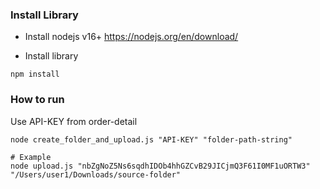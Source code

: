 ### Install Library

- Install nodejs v16+
  https://nodejs.org/en/download/

- Install library

```
npm install
```

### How to run

Use API-KEY from order-detail

```
node create_folder_and_upload.js "API-KEY" "folder-path-string"
```

```
# Example
node upload.js "nbZgNoZ5Ns6sqdhIDOb4hhGZCvB29JICjmQ3F61I0MF1uORTW3" "/Users/user1/Downloads/source-folder"
```
